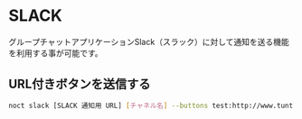# SLACK
  グループチャットアプリケーションSlack（スラック）に対して通知を送る機能を利用する事が可能です。

## URL付きボタンを送信する
```bash tab=
noct slack [SLACK 通知用 URL] [チャネル名] --buttons test:http://www.tuntunkun.com --alert warning
```

